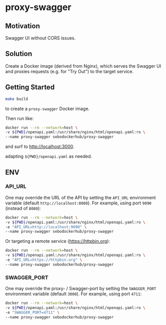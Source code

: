 # proxy-swagger

## Motivation

Swagger UI without CORS issues.

## Solution

Create a Docker image (derived from Nginx), which serves the Swagger UI and
proxies requests (e.g. for "Try Out") to the target service.

## Getting Started

````sh
make build
````

to create a `proxy-swagger` Docker image.

Then run like:

````sh
docker run --rm --network=host \
-v ${PWD}/openapi.yaml:/usr/share/nginx/html/openapi.yaml:ro \
--name proxy-swagger sebodockerhub/proxy-swagger
````

and surf to <http://localhost:3000>.

adapting `${PWD}/openapi.yaml` as needed.

## ENV

### API_URL

One may override the URL of the API by setting the `API_URL` environment
variable (default `http://localhost:8080`). For example, using port `9090`
(instead of `8080`):

````sh
docker run --rm --network=host \
-v ${PWD}/openapi.yaml:/usr/share/nginx/html/openapi.yaml:ro \
-e "API_URL=http://localhost:9090" \
--name proxy-swagger sebodockerhub/proxy-swagger
````

Or targeting a remote service (https://httpbin.org):

````sh
docker run --rm --network=host \
-v ${PWD}/openapi.yaml:/usr/share/nginx/html/openapi.yaml:ro \
-e "API_URL=https://httpbin.org" \
--name proxy-swagger sebodockerhub/proxy-swagger
````

### SWAGGER_PORT

One may override the proxy- / Swagger-port by setting the `SWAGGER_PORT`
environment variable (default `3000`). For example, using port `4711`:

````sh
docker run --rm --network=host \
-v ${PWD}/openapi.yaml:/usr/share/nginx/html/openapi.yaml:ro \
-e "SWAGGER_PORT=4711" \
--name proxy-swagger sebodockerhub/proxy-swagger
````

